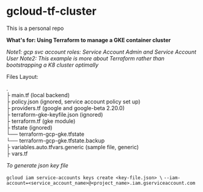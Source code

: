 # gcloud-tf-cluster

This is a personal repo

**What's for: Using Terraform to manage a GKE container cluster**

*Note1: gcp svc account roles: Service Account Admin and Service Account User*
*Note2: This example is more about Terraform rather than bootstrapping a K8 cluster optimally*

Files Layout:

.  <br />
├ main.tf (local backend) <br />
├ policy.json (ignored, service account policy set up) <br />
├ providers.tf (google and google-beta 2.20.0) <br />
├ terraform-gke-keyfile.json (ignored) <br />
├ terraform.tf (gke module) <br />
├ tfstate (ignored) <br />
   	└── terraform-gcp-gke.tfstate <br />
	   └── terraform-gcp-gke.tfstate.backup <br />
├ variables.auto.tfvars.generic (sample file, generic) <br />
├ vars.tf <br />

*To generate json key file*

`gcloud iam service-accounts keys create <key-file.json> \`
`--iam-account=<service_account_name>@<project_name>.iam.gserviceaccount.com`
